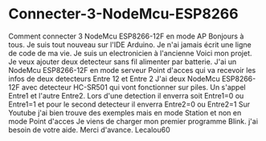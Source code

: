 # Connecter-3-NodeMcu-ESP8266
Comment connecter 3 NodeMcu ESP8266-12F en mode AP
Bonjours à tous. Je suis tout nouveau sur l'IDE Arduino. Je n'ai jamais écrit une ligne de code de ma vie. Je suis un  electronicien à l'ancienne
Voici mon projet. Je veux ajouter  deux detecteur sans fil alimenter par batterie.
J'ai un NodeMcu ESP8266-12F en mode serveur  Point d'acces qui va recevoir les infos de deux detecteurs Entre 12 et Entre 2
J'ai deux NodeMcu ESP8266-12F avec detecteur HC-SR501  qui vont fonctionner sur piles. Un s'appel Entre1 et l'autre Entre2.
Lors d'une detection il enverra soit Entre1=0 ou Entre1=1 et pour le second detecteur il enverra Entre2=0 ou Entre2=1
Sur Youtube j'ai bien trouve des exemples mais  en mode Station et non en mode Point d'acces
Je viens de charger mon premier programme Blink. j'ai besoin de votre aide. Merci d'avance. Lecalou60

